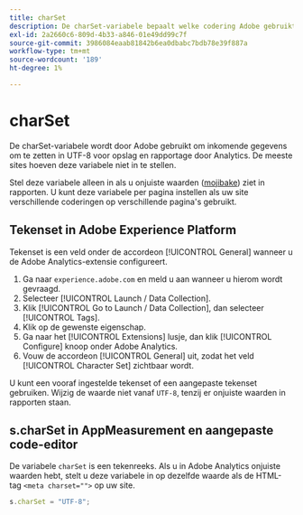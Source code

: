 ```yaml
---
title: charSet
description: De charSet-variabele bepaalt welke codering Adobe gebruikt om uw afbeeldingsverzoek te parseren.
exl-id: 2a2660c6-809d-4b33-a846-01e49dd99c7f
source-git-commit: 3986084eaab81842b6ea0dbabc7bdb78e39f887a
workflow-type: tm+mt
source-wordcount: '189'
ht-degree: 1%

---
```


# charSet

De charSet-variabele wordt door Adobe gebruikt om inkomende gegevens om te zetten in UTF-8 voor opslag en rapportage door Analytics. De meeste sites hoeven deze variabele niet in te stellen.

Stel deze variabele alleen in als u onjuiste waarden ([mojibake](https://en.wikipedia.org/wiki/Mojibake)) ziet in rapporten. U kunt deze variabele per pagina instellen als uw site verschillende coderingen op verschillende pagina&#39;s gebruikt.

## Tekenset in Adobe Experience Platform

Tekenset is een veld onder de accordeon [!UICONTROL General] wanneer u de Adobe Analytics-extensie configureert.

1. Ga naar `experience.adobe.com` en meld u aan wanneer u hierom wordt gevraagd.
1. Selecteer [!UICONTROL Launch / Data Collection].
1. Klik [!UICONTROL Go to Launch / Data Collection], dan selecteer [!UICONTROL Tags].
1. Klik op de gewenste eigenschap.
1. Ga naar het [!UICONTROL Extensions] lusje, dan klik [!UICONTROL Configure] knoop onder Adobe Analytics.
1. Vouw de accordeon [!UICONTROL General] uit, zodat het veld [!UICONTROL Character Set] zichtbaar wordt.

U kunt een vooraf ingestelde tekenset of een aangepaste tekenset gebruiken. Wijzig de waarde niet vanaf `UTF-8`, tenzij er onjuiste waarden in rapporten staan.

## s.charSet in AppMeasurement en aangepaste code-editor

De variabele `charSet` is een tekenreeks. Als u in Adobe Analytics onjuiste waarden hebt, stelt u deze variabele in op dezelfde waarde als de HTML-tag `<meta charset="">` op uw site.

```js
s.charSet = "UTF-8";
```
